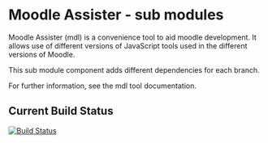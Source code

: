 Moodle Assister - sub modules
=============================

Moodle Assister (mdl) is a convenience tool to aid moodle development. It
allows use of different versions of JavaScript tools used in the different
versions of Moodle.

This sub module component adds different dependencies for each branch.

For further information, see the mdl tool documentation.

Current Build Status
--------------------
[![Build Status](https://secure.travis-ci.org/andrewnicols/mdl-sub.png?branch=master)](http://travis-ci.org/andrewnicols/mdl-sub)
